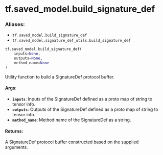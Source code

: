 <div itemscope itemtype="http://developers.google.com/ReferenceObject">
<meta itemprop="name" content="tf.saved_model.build_signature_def" />
<meta itemprop="path" content="Stable" />
</div>

# tf.saved_model.build_signature_def

### Aliases:

* `tf.saved_model.build_signature_def`
* `tf.saved_model.signature_def_utils.build_signature_def`

``` python
tf.saved_model.build_signature_def(
    inputs=None,
    outputs=None,
    method_name=None
)
```

Utility function to build a SignatureDef protocol buffer.

#### Args:

* <b>`inputs`</b>: Inputs of the SignatureDef defined as a proto map of string to
      tensor info.
* <b>`outputs`</b>: Outputs of the SignatureDef defined as a proto map of string to
      tensor info.
* <b>`method_name`</b>: Method name of the SignatureDef as a string.


#### Returns:

A SignatureDef protocol buffer constructed based on the supplied arguments.